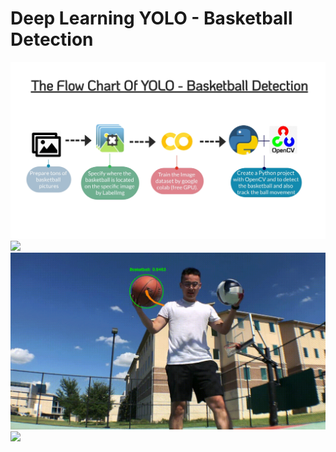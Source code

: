 # Deep Learning YOLO - Basketball Detection


<img src = "BasketBall-Tracking-FC.jpg" width='900' heigh='600'>
<img src = "githib_two_ball.gif" width='900' heigh='600'>
<img src = "basketball_probability.jpg" width='900' heigh='600'>
<img src = "githib_shot.gif" width='900' heigh='600'>
